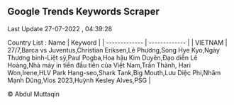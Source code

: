 

## Google Trends Keywords Scraper 
 
Last Update 27-07-2022 , 04:39:28

Country List :
 Name  | Keyword |
| ------------- | ------------- |
| VIETNAM | 27/7,Barca vs Juventus,Christian Eriksen,Lê Phương,Song Hye Kyo,Ngày Thương binh-Liệt sỹ,Paul Pogba,Hoa hậu Kim Duyên,Đạo diễn Lê Hoàng,Nhà máy in tiền đầu tiên của Việt Nam,Trấn Thành, Hari Won,Irene,HLV Park Hang-seo,Shark Tank,Big Mouth,Lưu Diệc Phi,Nhâm Mạnh Dũng,Vios 2023,Huỳnh Kesley Alves,PSG |



© Abdul Muttaqin 
